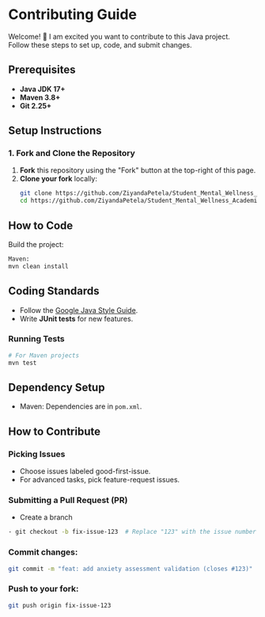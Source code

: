 # Contributing Guide
Welcome! 👋 I am excited you want to contribute to this Java project.  
Follow these steps to set up, code, and submit changes.

## Prerequisites

- **Java JDK 17+** 
- **Maven 3.8+** 
- **Git 2.25+**
 

## Setup Instructions

### 1. Fork and Clone the Repository
1. **Fork** this repository using the "Fork" button at the top-right of this page.
2. **Clone your fork** locally:
   ```bash
   git clone https://github.com/ZiyandaPetela/Student_Mental_Wellness_Academic_Support_System.git
   cd https://github.com/ZiyandaPetela/Student_Mental_Wellness_Academic_Support_System.git

## How to Code
Build the project:
```bash
Maven:
mvn clean install
```
## Coding Standards
- Follow the [Google Java Style Guide](https://google.github.io/styleguide/javaguide.html).
- Write **JUnit tests** for new features.
  
### Running Tests
```bash
# For Maven projects
mvn test

```
## Dependency Setup  
- Maven: Dependencies are in `pom.xml`.  
  
## How to Contribute
### Picking Issues
- Choose issues labeled good-first-issue.
- For advanced tasks, pick feature-request issues.

### Submitting a Pull Request (PR)
- Create a branch
```bash
- git checkout -b fix-issue-123  # Replace "123" with the issue number
```
### Commit changes:

```bash
git commit -m "feat: add anxiety assessment validation (closes #123)" 
```
### Push to your fork:
```bash
git push origin fix-issue-123
```
